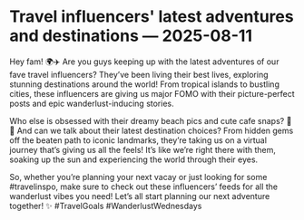 # Travel influencers' latest adventures and destinations — 2025-08-11

Hey fam! 🌍✈️ Are you guys keeping up with the latest adventures of our fave travel influencers? They’ve been living their best lives, exploring stunning destinations around the world! From tropical islands to bustling cities, these influencers are giving us major FOMO with their picture-perfect posts and epic wanderlust-inducing stories.

Who else is obsessed with their dreamy beach pics and cute cafe snaps? 📸🌴 And can we talk about their latest destination choices? From hidden gems off the beaten path to iconic landmarks, they’re taking us on a virtual journey that’s giving us all the feels! It’s like we’re right there with them, soaking up the sun and experiencing the world through their eyes.

So, whether you’re planning your next vacay or just looking for some #travelinspo, make sure to check out these influencers’ feeds for all the wanderlust vibes you need! Let’s all start planning our next adventure together! ✨ #TravelGoals #WanderlustWednesdays